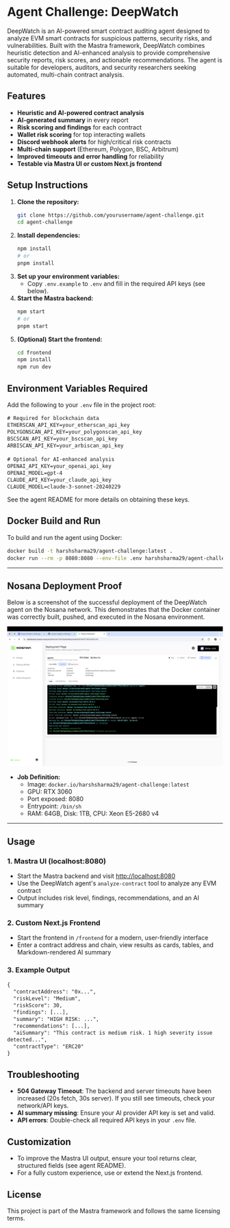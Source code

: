 # Agent Challenge: DeepWatch

DeepWatch is an AI-powered smart contract auditing agent designed to analyze EVM smart contracts for suspicious patterns, security risks, and vulnerabilities. Built with the Mastra framework, DeepWatch combines heuristic detection and AI-enhanced analysis to provide comprehensive security reports, risk scores, and actionable recommendations. The agent is suitable for developers, auditors, and security researchers seeking automated, multi-chain contract analysis.

## Features

- **Heuristic and AI-powered contract analysis**
- **AI-generated summary** in every report
- **Risk scoring and findings** for each contract
- **Wallet risk scoring** for top interacting wallets
- **Discord webhook alerts** for high/critical risk contracts
- **Multi-chain support** (Ethereum, Polygon, BSC, Arbitrum)
- **Improved timeouts and error handling** for reliability
- **Testable via Mastra UI or custom Next.js frontend**

## Setup Instructions

1. **Clone the repository:**
   ```sh
   git clone https://github.com/yourusername/agent-challenge.git
   cd agent-challenge
   ```
2. **Install dependencies:**
   ```sh
   npm install
   # or
   pnpm install
   ```
3. **Set up your environment variables:**
   - Copy `.env.example` to `.env` and fill in the required API keys (see below).
4. **Start the Mastra backend:**
   ```sh
   npm start
   # or
   pnpm start
   ```
5. **(Optional) Start the frontend:**
   ```sh
   cd frontend
   npm install
   npm run dev
   ```

## Environment Variables Required

Add the following to your `.env` file in the project root:

```env
# Required for blockchain data
ETHERSCAN_API_KEY=your_etherscan_api_key
POLYGONSCAN_API_KEY=your_polygonscan_api_key
BSCSCAN_API_KEY=your_bscscan_api_key
ARBISCAN_API_KEY=your_arbiscan_api_key

# Optional for AI-enhanced analysis
OPENAI_API_KEY=your_openai_api_key
OPENAI_MODEL=gpt-4
CLAUDE_API_KEY=your_claude_api_key
CLAUDE_MODEL=claude-3-sonnet-20240229
```

See the agent README for more details on obtaining these keys.

## Docker Build and Run

To build and run the agent using Docker:

```sh
docker build -t harshsharma29/agent-challenge:latest .
docker run --rm -p 8080:8080 --env-file .env harshsharma29/agent-challenge:latest
```

---

## Nosana Deployment Proof

Below is a screenshot of the successful deployment of the DeepWatch agent on the Nosana network. This demonstrates that the Docker container was correctly built, pushed, and executed in the Nosana environment.

![Nosana Deployment Page](assets/image.png)

- **Job Definition:**
  - Image: `docker.io/harshsharma29/agent-challenge:latest`
  - GPU: RTX 3060
  - Port exposed: 8080
  - Entrypoint: `/bin/sh`
  - RAM: 64GB, Disk: 1TB, CPU: Xeon E5-2680 v4

---

## Usage

### 1. Mastra UI (localhost:8080)
- Start the Mastra backend and visit [http://localhost:8080](http://localhost:8080)
- Use the DeepWatch agent's `analyze-contract` tool to analyze any EVM contract
- Output includes risk level, findings, recommendations, and an AI summary

### 2. Custom Next.js Frontend
- Start the frontend in `/frontend` for a modern, user-friendly interface
- Enter a contract address and chain, view results as cards, tables, and Markdown-rendered AI summary

### 3. Example Output

```
{
  "contractAddress": "0x...",
  "riskLevel": "Medium",
  "riskScore": 30,
  "findings": [...],
  "summary": "HIGH RISK: ...",
  "recommendations": [...],
  "aiSummary": "This contract is medium risk. 1 high severity issue detected...",
  "contractType": "ERC20"
}
```

## Troubleshooting

- **504 Gateway Timeout**: The backend and server timeouts have been increased (20s fetch, 30s server). If you still see timeouts, check your network/API keys.
- **AI summary missing**: Ensure your AI provider API key is set and valid.
- **API errors**: Double-check all required API keys in your `.env` file.

## Customization

- To improve the Mastra UI output, ensure your tool returns clear, structured fields (see agent README).
- For a fully custom experience, use or extend the Next.js frontend.

## License

This project is part of the Mastra framework and follows the same licensing terms.
